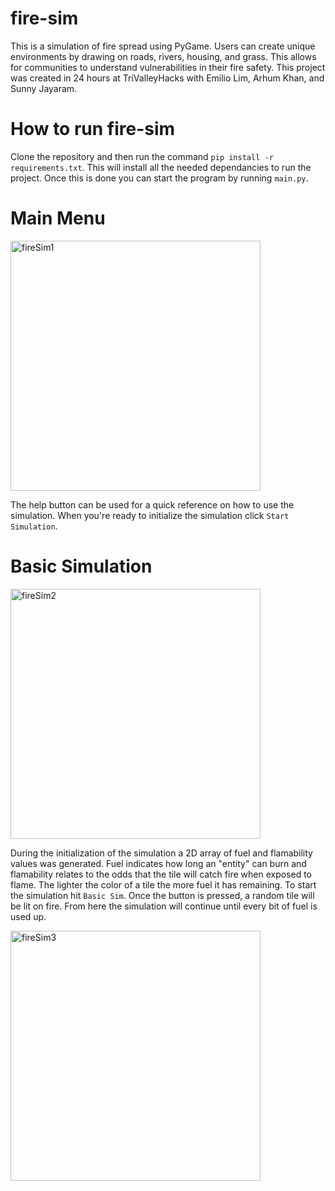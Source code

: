 # fire-sim
This is a simulation of fire spread using PyGame. Users can create unique environments by drawing on roads, rivers, housing, and grass. This allows for communities to understand vulnerabilities in their fire safety.  This project was created in 24 hours at TriValleyHacks with Emilio Lim, Arhum Khan, and Sunny Jayaram.

# How to run fire-sim
Clone the repository and then run the command ```pip install -r requirements.txt```. This will install all the needed dependancies to run the project. Once this is done you can start the program by running ```main.py```.

# Main Menu
<img width="400" alt="fireSim1" src="https://github.com/BryanTurns/fire-sim/assets/95263942/6c5ac7fe-00c2-4dde-b139-e3c2ebdb9c92">

The help button can be used for a quick reference on how to use the simulation. When you're ready to initialize the simulation click ```Start Simulation```.

# Basic Simulation
<img width="400" alt="fireSim2" src="https://github.com/BryanTurns/fire-sim/assets/95263942/55f4872e-eb82-42c7-af7f-9597697d95a7">

During the initialization of the simulation a 2D array of fuel and flamability values was generated. Fuel indicates how long an "entity" can burn and flamability relates to the odds that the tile will catch fire when exposed to flame. The lighter the color of a tile the more fuel it has remaining. To start the simulation hit ```Basic Sim```. Once the button is pressed, a random tile will be lit on fire. From here the simulation will continue until every bit of fuel is used up. 

<img width="400" alt="fireSim3" src="https://github.com/BryanTurns/fire-sim/assets/95263942/25aabdd4-63f9-4f9a-8aac-9a474c230fd8">
